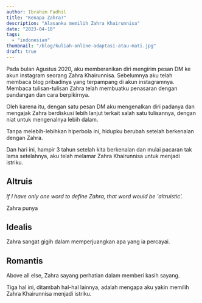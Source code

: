 ```yaml
---
author: Ibrahim Fadhil
title: "Kenapa Zahra?"
description: "Alasanku memilih Zahra Khairunnisa"
date: "2023-04-18"
tags: 
  - "indonesian"
thumbnail: "/blog/kuliah-online-adaptasi-atau-mati.jpg"
draft: true
---
```


Pada bulan Agustus 2020, aku memberanikan diri mengirim pesan DM ke akun instagram seorang Zahra Khairunnisa. Sebelumnya aku telah membaca blog pribadinya yang terpampang di akun instagramnya. Membaca tulisan-tulisan Zahra telah membuatku penasaran dengan pandangan dan cara berpikirnya. 

Oleh karena itu, dengan satu pesan DM aku mengenalkan diri padanya dan mengajak Zahra berdiskusi lebih lanjut terkait salah satu tulisannya, dengan niat untuk mengenalnya lebih dalam. 

<!-- Gambar chat sama zahra -->

Tanpa melebih-lebihkan hiperbola ini, hidupku berubah setelah berkenalan dengan Zahra.

Dan hari ini, hampir 3 tahun setelah kita berkenalan dan mulai pacaran tak lama setelahnya, aku telah melamar Zahra Khairunnisa untuk menjadi istriku.

## Altruis

*If I have only one word to define Zahra, that word would be 'altruistic'.*

Zahra punya

<!-- Sejak membaca tulisannya tentang pendidikan, aku tau Zahra memiliki jiwa empati yang besar.

Ia bekerja di *Rujak Center for Urban Studies* (RCUS), sebuah NGO yang melakukan riset dan advokasi untuk masalah *urban housing* di Jakarta.

Ia mengorbankan berbagai kesempatan untuk bekerja di tempat yang lebih tinggi gaji dan prestisenya demi bekerja dekat dengan warga-warga kampunbg kota di Jakarta. -->

## Idealis

Zahra sangat gigih dalam memperjuangkan apa yang ia percayai. 

## Romantis

Above all else, Zahra sayang perhatian dalam memberi kasih sayang.

Tiga hal ini, ditambah hal-hal lainnya, adalah mengapa aku yakin memilih Zahra Khairunnisa menjadi istriku.